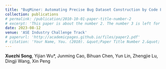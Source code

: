 ```yaml
---
title: "BugMiner: Automating Precise Bug Dataset Construction by Code Evolution History Mining"
collection: publications
# permalink: /publication/2010-10-01-paper-title-number-2
# excerpt: 'This paper is about the number 2. The number 3 is left for future work.'
date: 2023-08-12
venue: 'ASE Industry Challenge Track'
# paperurl: 'http://academicpages.github.io/files/paper2.pdf'
# citation: 'Your Name, You. (2010). &quot;Paper Title Number 2.&quot; <i>Journal 1</i>. 1(2).'
---
```

**Xuezhi Song**, Yijian Wu*, Junming Cao, Bihuan Chen, Yun Lin, Zhengjie Lu, Dingji Wang, Xin Peng